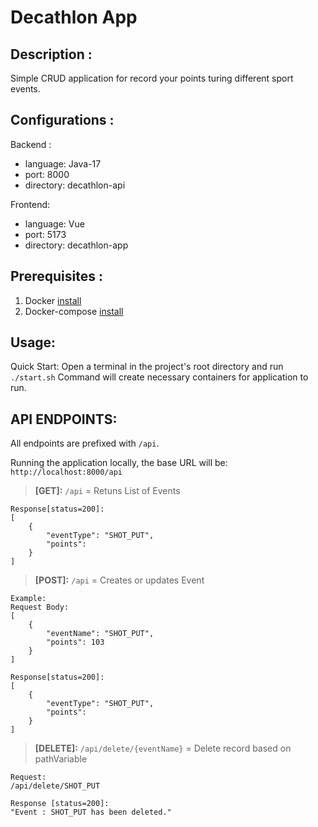 # Decathlon App

## Description : 
Simple CRUD application for record your points turing different sport events.

## Configurations :
Backend : 
- language: Java-17
- port: 8000
- directory: decathlon-api
    
Frontend: 
- language: Vue
- port: 5173
- directory: decathlon-app

## Prerequisites :
1. Docker [install](https://docs.docker.com/engine/install/)
2. Docker-compose  [install](https://docs.docker.com/compose/install/)

## Usage:
Quick Start: Open a terminal in the project's root directory and run `./start.sh`
Command will create necessary containers for application to run.

## API ENDPOINTS:
All endpoints are prefixed with `/api`.

Running the application locally, the base URL will be: `http://localhost:8000/api`

> **[GET]:** `/api` = Retuns List of Events
```
Response[status=200]:
[
    {
        "eventType": "SHOT_PUT",
        "points": 
    }
]
```

> **[POST]:** `/api` = Creates or updates Event
```
Example:
Request Body:
[
    {
        "eventName": "SHOT_PUT",
        "points": 103
    }
]

Response[status=200]:
[
    {
        "eventType": "SHOT_PUT",
        "points": 
    }
]
```

> **[DELETE]:** `/api/delete/{eventName}` =  Delete record based on pathVariable
```
Request:
/api/delete/SHOT_PUT

Response [status=200]:
"Event : SHOT_PUT has been deleted."
```